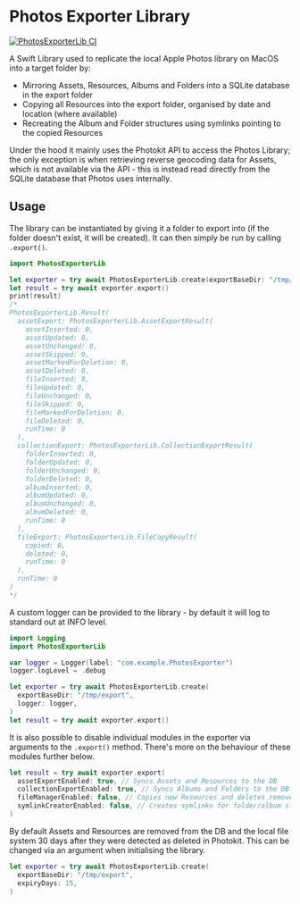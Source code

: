 # Photos Exporter Library

[![PhotosExporterLib CI](https://github.com/motns/PhotosExporterLib.swift/actions/workflows/CI.yml/badge.svg)](https://github.com/motns/PhotosExporterLib.swift/actions/workflows/CI.yml)

A Swift Library used to replicate the local Apple Photos library on MacOS into a target folder by:
* Mirroring Assets, Resources, Albums and Folders into a SQLite database in the export folder
* Copying all Resources into the export folder, organised by date and location (where available)
* Recreating the Album and Folder structures using symlinks pointing to the copied Resources

Under the hood it mainly uses the Photokit API to access the Photos Library; the only exception
is when retrieving reverse geocoding data for Assets, which is not available via the API - this is
instead read directly from the SQLite database that Photos uses internally.

## Usage

The library can be instantiated by giving it a folder to export into (if the folder doesn't exist,
it will be created). It can then simply be run by calling `.export()`.
```swift
import PhotosExporterLib

let exporter = try await PhotosExporterLib.create(exportBaseDir: "/tmp/export")
let result = try await exporter.export()
print(result)
/*
PhotosExporterLib.Result(
  assetExport: PhotosExporterLib.AssetExportResult(
    assetInserted: 0,
    assetUpdated: 0,
    assetUnchanged: 0,
    assetSkipped: 0,
    assetMarkedForDeletion: 0,
    assetDeleted: 0,
    fileInserted: 0,
    fileUpdated: 0,
    fileUnchanged: 0,
    fileSkipped: 0,
    fileMarkedForDeletion: 0,
    fileDeleted: 0,
    runTime: 0
  ),
  collectionExport: PhotosExporterLib.CollectionExportResult(
    folderInserted: 0,
    folderUpdated: 0,
    folderUnchanged: 0,
    folderDeleted: 0,
    albumInserted: 0,
    albumUpdated: 0,
    albumUnchanged: 0,
    albumDeleted: 0,
    runTime: 0
  ),
  fileExport: PhotosExporterLib.FileCopyResult(
    copied: 0,
    deleted: 0,
    runTime: 0
  ),
  runTime: 0
)
*/
```

A custom logger can be provided to the library - by default it will log to
standard out at INFO level.
```swift
import Logging
import PhotosExporterLib

var logger = Logger(label: "com.example.PhotosExporter")
logger.logLevel = .debug

let exporter = try await PhotosExporterLib.create(
  exportBaseDir: "/tmp/export",
  logger: logger,
)
let result = try await exporter.export()
```

It is also possible to disable individual modules in the exporter via arguments
to the `.export()` method. There's more on the behaviour of these modules further below.
```swift
let result = try await exporter.export(
  assetExportEnabled: true, // Syncs Assets and Resources to the DB
  collectionExportEnabled: true, // Syncs Albums and Folders to the DB
  fileManagerEnabled: false, // Copies new Resources and deletes removed ones
  symlinkCreatorEnabled: false, // Creates symlinks for folder/album structure locally
)
```

By default Assets and Resources are removed from the DB and the local file system
30 days after they were detected as deleted in Photokit. This can be changed via an
argument when initialising the library.
```swift
let exporter = try await PhotosExporterLib.create(
  exportBaseDir: "/tmp/export",
  expiryDays: 15,
)
```